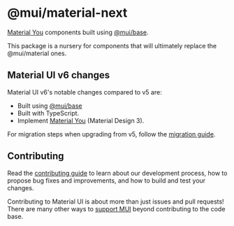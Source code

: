 # @mui/material-next

[Material You](https://m3.material.io/) components built using [@mui/base](https://mui.com/base-ui/getting-started/overview/).

This package is a nursery for components that will ultimately replace the @mui/material ones.

## Material UI v6 changes

Material UI v6's notable changes compared to v5 are:

- Built using [@mui/base](https://mui.com/base-ui/getting-started/overview/)
- Built with TypeScript.
- Implement [Material You](https://m3.material.io/) (Material Design 3).

For migration steps when upgrading from v5, follow the [migration guide](/packages/mui-material-next/migration.md).

## Contributing

Read the [contributing guide](/CONTRIBUTING.md) to learn about our development process, how to propose bug fixes and improvements, and how to build and test your changes.

Contributing to Material UI is about more than just issues and pull requests!
There are many other ways to [support MUI](https://mui.com/material-ui/getting-started/faq/#mui-is-awesome-how-can-i-support-the-project) beyond contributing to the code base.
